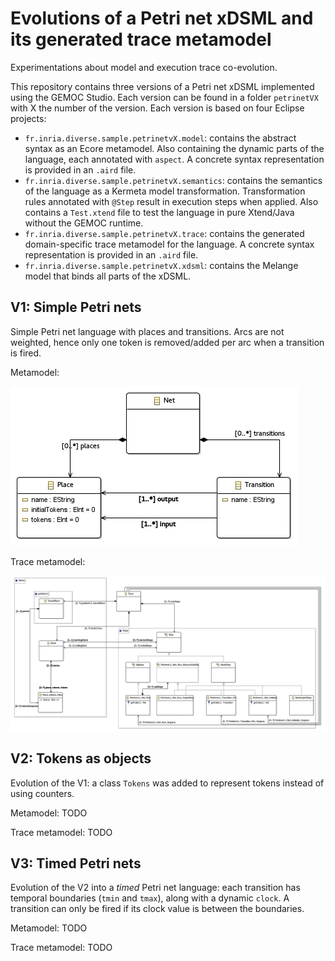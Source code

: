 # Evolutions of a Petri net xDSML and its generated trace metamodel

Experimentations about model and execution trace co-evolution.

This repository contains three versions of a Petri net xDSML implemented using the GEMOC Studio. Each version can be found in a folder `petrinetVX` with X the number of the version. Each version is based on four Eclipse projects:

- `fr.inria.diverse.sample.petrinetvX.model`: contains the abstract syntax as an Ecore metamodel. Also containing the dynamic parts of the language, each annotated with `aspect`. A concrete syntax representation is provided in an `.aird` file.
- `fr.inria.diverse.sample.petrinetvX.semantics`: contains the semantics of the language as a Kermeta model transformation. Transformation rules annotated with `@Step` result in execution steps when applied. Also contains a `Test.xtend` file to test the language in pure Xtend/Java without the GEMOC runtime.
- `fr.inria.diverse.sample.petrinetvX.trace`: contains the generated domain-specific trace metamodel for the language. A concrete syntax representation is provided in an `.aird` file.
- `fr.inria.diverse.sample.petrinetvX.xdsml`: contains the Melange model that binds all parts of the xDSML.

## V1: Simple Petri nets

Simple Petri net language with places and transitions. Arcs are not weighted, hence only one token is removed/added per arc when a transition is fired.

Metamodel:

![V1 metamodel](https://raw.githubusercontent.com/gemoc/petrinet/master/petrinetv1/fr.inria.diverse.sample.petrinetv1.model/model/petrinetv1%20class%20diagram.png)

Trace metamodel:

![V1 trace metamodel](https://raw.githubusercontent.com/gemoc/petrinet/master/petrinetv1/fr.inria.diverse.sample.petrinetv1.trace/model/petrinetv1Trace%20class%20diagram.png)

## V2: Tokens as objects

Evolution of the V1: a class `Tokens` was added to represent tokens instead of using counters.

Metamodel: TODO

Trace metamodel: TODO

## V3: Timed Petri nets

Evolution of the V2 into a *timed* Petri net language: each transition has temporal boundaries (`tmin` and `tmax`), along with a dynamic `clock`. A transition can only be fired if its clock value is between the boundaries.

Metamodel: TODO

Trace metamodel: TODO
